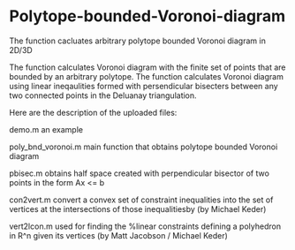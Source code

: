 # Polytope-bounded-Voronoi-diagram
The function cacluates arbitrary polytope bounded Voronoi diagram in 2D/3D

The function calculates Voronoi diagram with the finite set of points that are bounded by an arbitrary polytope.
The function calculates Voronoi diagram using linear ineqaulities formed with persendicular bisecters between any two connected points in the Deluanay triangulation.

Here are the description of the uploaded files:

demo.m              an example

poly_bnd_voronoi.m  main function that obtains polytope bounded Voronoi diagram 

pbisec.m            obtains half space created with perpendicular bisector of two points in the form Ax <= b

con2vert.m          convert a convex set of constraint inequalities into the set of vertices at the intersections of those                          inequalitiesby (by Michael Keder)

vert2lcon.m         used for finding the %linear constraints defining a polyhedron in R^n given its vertices (by Matt Jacobson /                     Michael Keder)
